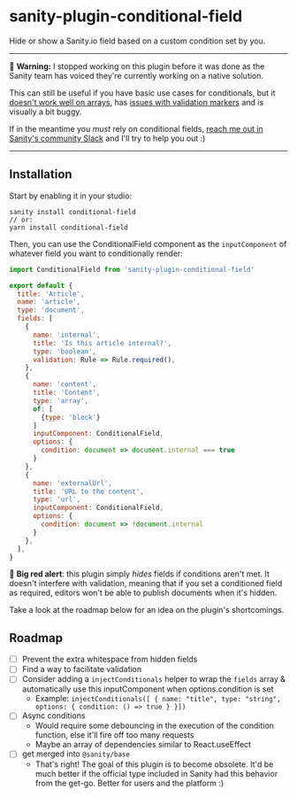 # sanity-plugin-conditional-field

Hide or show a Sanity.io field based on a custom condition set by you.

---

🚨 **Warning:** I stopped working on this plugin before it was done as the Sanity team has voiced they're currently working on a native solution.

This can still be useful if you have basic use cases for conditionals, but it [doesn't work well on arrays](https://github.com/hdoro/sanity-plugin-conditional-field/issues/2), has [issues with validation markers](https://github.com/hdoro/sanity-plugin-conditional-field/issues/1) and is visually a bit buggy.

If in the meantime you _must_ rely on conditional fields, [reach me out in Sanity's community Slack](https://sanity-io-land.slack.com/team/UB1QTEXGC) and I'll try to help you out :)

---

## Installation

Start by enabling it in your studio:

```
sanity install conditional-field
// or:
yarn install conditional-field
```

Then, you can use the ConditionalField component as the `inputComponent` of whatever field you want to conditionally render:

```js
import ConditionalField from 'sanity-plugin-conditional-field'

export default {
  title: 'Article',
  name: 'article',
  type: 'document',
  fields: [
    {
      name: 'internal',
      title: 'Is this article internal?',
      type: 'boolean',
      validation: Rule => Rule.required(),
    },
    {
      name: 'content',
      title: 'Content',
      type: 'array',
      of: [
        {type: 'block'}
      ]
      inputComponent: ConditionalField,
      options: {
        condition: document => document.internal === true
      }
    },
    {
      name: 'externalUrl',
      title: 'URL to the content',
      type: 'url',
      inputComponent: ConditionalField,
      options: {
        condition: document => !document.internal
      }
    },
  ],
}
```

🚨 **Big red alert**: this plugin simply _hides_ fields if conditions aren't met. It doesn't interfere with validation, meaning that if you set a conditioned field as required, editors won't be able to publish documents when it's hidden.

Take a look at the roadmap below for an idea on the plugin's shortcomings.

## Roadmap

- [ ] Prevent the extra whitespace from hidden fields
- [ ] Find a way to facilitate validation
- [ ] Consider adding a `injectConditionals` helper to wrap the `fields` array & automatically use this inputComponent when options.condition is set
  - Example: `injectConditionals([ { name: "title", type: "string", options: { condition: () => true } }])`
- [ ] Async conditions
  - Would require some debouncing in the execution of the condition function, else it'll fire off too many requests
  - Maybe an array of dependencies similar to React.useEffect
- [ ] get merged into `@sanity/base`
  - That's right! The goal of this plugin is to become obsolete. It'd be much better if the official type included in Sanity had this behavior from the get-go. Better for users and the platform :)
